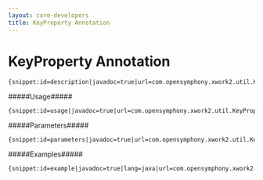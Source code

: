 ```yaml
---
layout: core-developers
title: KeyProperty Annotation
---
```


# KeyProperty Annotation



~~~~~~~
{snippet:id=description|javadoc=true|url=com.opensymphony.xwork2.util.KeyProperty}
~~~~~~~

#####Usage#####



~~~~~~~
{snippet:id=usage|javadoc=true|url=com.opensymphony.xwork2.util.KeyProperty}
~~~~~~~

#####Parameters#####



~~~~~~~
{snippet:id=parameters|javadoc=true|url=com.opensymphony.xwork2.util.KeyProperty}
~~~~~~~

#####Examples#####



~~~~~~~
{snippet:id=example|javadoc=true|lang=java|url=com.opensymphony.xwork2.util.KeyProperty}
~~~~~~~

